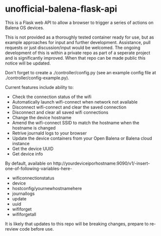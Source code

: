 # unofficial-balena-flask-api

This is a Flask web API to allow a browser to trigger a series of actions on Balena OS devices. 

This is not provided as a thoroughly tested container ready for use, but as example approaches for input and further development. Assistance, pull requests or just discussion/input would be welcomed. The ongoing development of this is within a private repo as part of a seperate project and is significantly improved. When that repo can be made public this notice will be updated.

Don't forget to create a ./controller/config.py (see an example config file at ./controller/config-example.py). 

Current features include ability to:

- Check the connection status of the wifi
- Automatically launch wifi-connect when network not available
- Disconnect wifi-connect and clear the saved connection
- Disconnect and clear all saved wifi connections
- Change the device hostname
- Amend the wifi-connect SSID to match the hostname when the hostname is changed
- Retrive journald logs to your browser
- Update the device containers from your Open Balena or Balena cloud instance
- Get the device UUID
- Get device info

By default, available on http://yourdeviceiporhostname:9090/v1/-insert-one-of-following-variables-here-
- wificonnectionstatus
- device
- hostconfig/yournewhostnamehere
- journallogs
- update
- uuid
- wififorget
- wififorgetall

It is likely that updates to this repo will be breaking changes, prepare to re-review code before use. 
